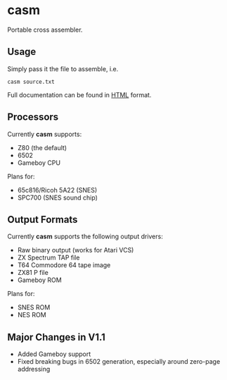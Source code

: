 # casm

Portable cross assembler.

## Usage

Simply pass it the file to assemble, i.e.

`casm source.txt`

Full documentation can be found in
<a href="https://rawgit.com/noddybox/casm/master/doc/casm.html">HTML</a> format.

## Processors

Currently **casm** supports:

* Z80 (the default)
* 6502
* Gameboy CPU

Plans for:

* 65c816/Ricoh 5A22 (SNES)
* SPC700 (SNES sound chip)

## Output Formats

Currently **casm** supports the following output drivers:

* Raw binary output (works for Atari VCS)
* ZX Spectrum TAP file
* T64 Commodore 64 tape image
* ZX81 P file
* Gameboy ROM

Plans for:

* SNES ROM
* NES ROM

## Major Changes in V1.1

* Added Gameboy support
* Fixed breaking bugs in 6502 generation, especially around zero-page addressing
